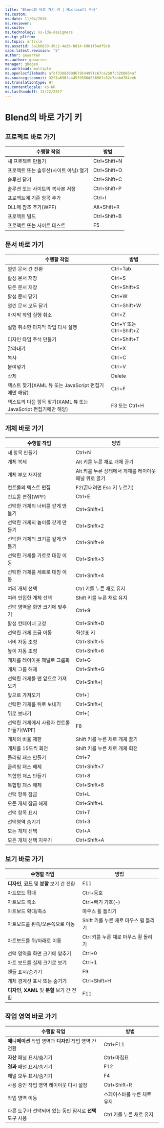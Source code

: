 ```yaml
---
title: "Blend의 바로 가기 키 | Microsoft 문서"
ms.custom: 
ms.date: 11/04/2016
ms.reviewer: 
ms.suite: 
ms.technology: vs-ide-designers
ms.tgt_pltfrm: 
ms.topic: article
ms.assetid: 3a1b6830-30c2-4a36-bd14-6961f5edf9cb
caps.latest.revision: "5"
author: gewarren
ms.author: gewarren
manager: ghogen
ms.workload: multiple
ms.openlocfilehash: afdf338d300d67964499fc67ce260fc32b8664af
ms.sourcegitcommit: 32f1a690fc445f9586d53698fc82c7debd784eeb
ms.translationtype: HT
ms.contentlocale: ko-KR
ms.lasthandoff: 12/22/2017
---
```

# <a name="keyboard-shortcuts-in-blend"></a>Blend의 바로 가기 키
## <a name="project-shortcuts"></a>프로젝트 바로 가기  
  
|수행할 작업|방법|  
|----------------|-------------|  
|새 프로젝트 만들기|Ctrl+Shift+N|  
|프로젝트 또는 솔루션(사이트 아님) 열기|Ctrl+Shift+O|  
|솔루션 닫기|Ctrl+Shift+C|  
|솔루션 또는 사이트의 복사본 저장|Ctrl+Shift+P|  
|프로젝트에 기존 항목 추가|Ctrl+I|  
|DLL에 참조 추가(WPF)|Alt+Shift+R|  
|프로젝트 빌드|Ctrl+Shift+B|  
|프로젝트 또는 사이트 테스트|F5|  
  
## <a name="document-shortcuts"></a>문서 바로 가기  
  
|수행할 작업|방법|  
|----------------|-------------|  
|열린 문서 간 전환|Ctrl+Tab|  
|활성 문서 저장|Ctrl+S|  
|모든 문서 저장|Ctrl+Shift+S|  
|활성 문서 닫기|Ctrl+W|  
|열린 문서 모두 닫기|Ctrl+Shift+W|  
|마지막 작업 실행 취소|Ctrl+Z|  
|실행 취소한 마지막 작업 다시 실행|Ctrl+Y 또는 Ctrl+Shift+Z|  
|디자인 타임 주석 만들기|Ctrl+Shift+T|  
|잘라내기|Ctrl+X|  
|복사|Ctrl+C|  
|붙여넣기|Ctrl+V|  
|삭제|Delete|  
|텍스트 찾기(XAML 뷰 또는 JavaScript 편집기에만 해당)|Ctrl+F|  
|텍스트의 다음 항목 찾기(XAML 뷰 또는 JavaScript 편집기에만 해당)|F3 또는 Ctrl+H|  
  
## <a name="object-shortcuts"></a>개체 바로 가기  
  
|수행할 작업|방법|  
|----------------|-------------|  
|새 항목 만들기|Ctrl+N|  
|개체 복제|Alt 키를 누른 채로 개체 끌기|  
|개체 부모 재지정|Alt 키를 누른 상태에서 개체를 레이아웃 패널 위로 끌기|  
|컨트롤의 텍스트 편집|F2(끝내려면 Esc 키 누르기)|  
|컨트롤 편집(WPF)|Ctrl+E|  
|선택한 개체의 너비를 같게 만들기|Ctrl+Shift+1|  
|선택한 개체의 높이를 같게 만들기|Ctrl+Shift+2|  
|선택한 개체의 크기를 같게 만들기|Ctrl+Shift+9|  
|선택한 개체를 가로로 대칭 이동|Ctrl+Shift+3|  
|선택한 개체를 세로로 대칭 이동|Ctrl+Shift+4|  
|여러 개체 선택|Ctrl 키를 누른 채로 유지|  
|여러 인접한 개체 선택|Shift 키를 누른 채로 유지|  
|선택 영역을 화면 크기에 맞추기|Ctrl+9|  
|활성 컨테이너 고정|Ctrl+Shift+D|  
|선택한 개체 조금 이동|화살표 키|  
|너비 자동 조정|Ctrl+Shift+5|  
|높이 자동 조정|Ctrl+Shift+6|  
|개체를 레이아웃 패널로 그룹화|Ctrl+G|  
|개체 그룹 해제|Ctrl+Shift+G|  
|선택한 개체를 맨 앞으로 가져오기|Ctrl+Shift+]|  
|앞으로 가져오기|Ctrl+]|  
|선택한 개체를 뒤로 보내기|Ctrl+Shift+[|  
|뒤로 보내기|Ctrl+[|  
|선택한 개체에서 사용자 컨트롤 만들기(WPF)|F8|  
|개체의 비율 제한|Shift 키를 누른 채로 개체 끌기|  
|개체를 15도씩 회전|Shift 키를 누른 채로 개체 회전|  
|클리핑 패스 만들기|Ctrl+7|  
|클리핑 패스 해제|Ctrl+Shift+7|  
|복합형 패스 만들기|Ctrl+8|  
|복합형 패스 해제|Ctrl+Shift+8|  
|선택 항목 잠금|Ctrl+L|  
|모든 개체 잠금 해제|Ctrl+Shift+L|  
|선택 항목 표시|Ctrl+T|  
|선택영역 숨기기|Ctrl+3|  
|모든 개체 선택|Ctrl+A|  
|모든 개체 선택 지우기|Ctrl+Shift+A|  
  
## <a name="view-shortcuts"></a>보기 바로 가기  
  
|수행할 작업|방법|  
|----------------|-------------|  
|**디자인**, **코드** 및 **분할** 보기 간 전환|F11|  
|아트보드 확대|Ctrl+등호|  
|아트보드 축소|Ctrl+빼기 기호(-)|  
|아트보드 확대/축소|마우스 휠 돌리기|  
|아트보드를 왼쪽/오른쪽으로 이동|Shift 키를 누른 채로 마우스 휠 돌리기|  
|아트보드를 위/아래로 이동|Ctrl 키를 누른 채로 마우스 휠 돌리기|  
|선택 영역을 화면 크기에 맞추기|Ctrl+0|  
|아트 보드를 실제 크기로 보기|Ctrl+1|  
|핸들 표시/숨기기|F9|  
|개체 경계선 표시 또는 숨기기|Ctrl+Shift+H|  
|**디자인**, **XAML** 및 **분할** 보기 간 전환|F11|  
  
## <a name="workspace-shortcuts"></a>작업 영역 바로 가기  
  
|수행할 작업|방법|  
|----------------|-------------|  
|**애니메이션** 작업 영역과 **디자인** 작업 영역 간 전환|Ctrl+F11|  
|**자산** 패널 표시/숨기기|Ctrl+마침표|  
|**결과** 패널 표시/숨기기|F12|  
|패널 모두 표시/숨기기|F4|  
|사용 중인 작업 영역 레이아웃 다시 설정|Ctrl+Shift+R|  
|작업 영역 이동|스페이스바를 누른 채로 유지|  
|다른 도구가 선택되어 있는 동안 임시로 **선택** 도구 사용|Ctrl 키를 누른 채로 유지|